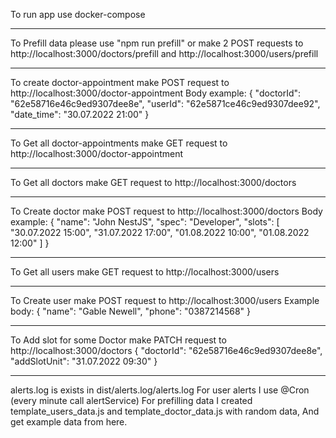 To run app use docker-compose

-----------------------------------------------------------------------------------------------------

To Prefill data please use "npm run prefill" or 
make 2 POST requests to http://localhost:3000/doctors/prefill and http://localhost:3000/users/prefill

-----------------------------------------------------------------------------------------------------

To create doctor-appointment make POST request to http://localhost:3000/doctor-appointment
Body example:
{
    "doctorId": "62e58716e46c9ed9307dee8e",
    "userId": "62e5871ce46c9ed9307dee92",
    "date_time": "30.07.2022 21:00"
}

-----------------------------------------------------------------------------------------------------

To Get all doctor-appointments make GET request to http://localhost:3000/doctor-appointment

-----------------------------------------------------------------------------------------------------

To Get all doctors make GET request to http://localhost:3000/doctors

-----------------------------------------------------------------------------------------------------

To Create doctor make POST request to http://localhost:3000/doctors
Body example:
{
    "name": "John NestJS",
    "spec": "Developer",
    "slots": [
        "30.07.2022 15:00",
        "31.07.2022 17:00",
        "01.08.2022 10:00",
        "01.08.2022 12:00"
    ]
}

-----------------------------------------------------------------------------------------------------

To Get all users make GET request to http://localhost:3000/users

-----------------------------------------------------------------------------------------------------

To Create user make POST request to http://localhost:3000/users
Example body:
{
    "name": "Gable Newell",
    "phone": "0387214568"
}

-----------------------------------------------------------------------------------------------------

To Add slot for some Doctor make PATCH request to http://localhost:3000/doctors
{
    "doctorId": "62e58716e46c9ed9307dee8e",
    "addSlotUnit": "31.07.2022 09:30"
}

-----------------------------------------------------------------------------------------------------

alerts.log is exists in dist/alerts.log/alerts.log
For user alerts I use @Cron (every minute call alertService)
For prefilling data I created template_users_data.js and template_doctor_data.js with random data,
And get example data from here.